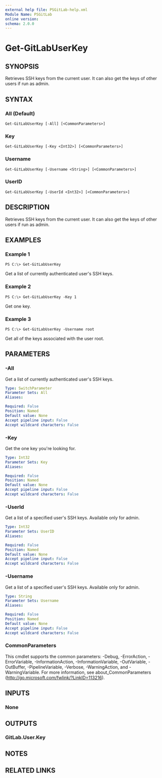 ```yaml
---
external help file: PSGitLab-help.xml
Module Name: PSGitLab
online version:
schema: 2.0.0
---
```


# Get-GitLabUserKey

## SYNOPSIS
Retrieves SSH keys from the current user. It can also get the keys of other users if run as admin. 

## SYNTAX

### All (Default)
```
Get-GitLabUserKey [-All] [<CommonParameters>]
```

### Key
```
Get-GitLabUserKey [-Key <Int32>] [<CommonParameters>]
```

### Username
```
Get-GitLabUserKey [-Username <String>] [<CommonParameters>]
```

### UserID
```
Get-GitLabUserKey [-UserId <Int32>] [<CommonParameters>]
```

## DESCRIPTION
Retrieves SSH keys from the current user. It can also get the keys of other users if run as admin. 

## EXAMPLES

### Example 1
```
PS C:\> Get-GitLabUserKey
```

Get a list of currently authenticated user's SSH keys.

### Example 2
```
PS C:\> Get-GitLabUserKey -Key 1
```

Get one key.

### Example 3
```
PS C:\> Get-GitLabUserKey -Username root
```

Get all of the keys associated with the user root.

## PARAMETERS

### -All
Get a list of currently authenticated user's SSH keys.

```yaml
Type: SwitchParameter
Parameter Sets: All
Aliases:

Required: False
Position: Named
Default value: None
Accept pipeline input: False
Accept wildcard characters: False
```

### -Key
Get the one key you're looking for. 

```yaml
Type: Int32
Parameter Sets: Key
Aliases:

Required: False
Position: Named
Default value: None
Accept pipeline input: False
Accept wildcard characters: False
```

### -UserId
Get a list of a specified user's SSH keys. Available only for admin.

```yaml
Type: Int32
Parameter Sets: UserID
Aliases:

Required: False
Position: Named
Default value: None
Accept pipeline input: False
Accept wildcard characters: False
```

### -Username
Get a list of a specified user's SSH keys. Available only for admin.

```yaml
Type: String
Parameter Sets: Username
Aliases:

Required: False
Position: Named
Default value: None
Accept pipeline input: False
Accept wildcard characters: False
```

### CommonParameters
This cmdlet supports the common parameters: -Debug, -ErrorAction, -ErrorVariable, -InformationAction, -InformationVariable, -OutVariable, -OutBuffer, -PipelineVariable, -Verbose, -WarningAction, and -WarningVariable. For more information, see about_CommonParameters (http://go.microsoft.com/fwlink/?LinkID=113216).

## INPUTS

### None

## OUTPUTS

### GitLab.User.Key

## NOTES

## RELATED LINKS

